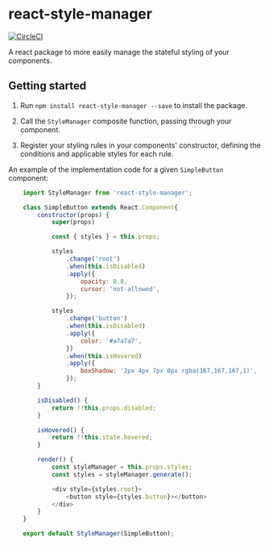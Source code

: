 # react-style-manager

[![CircleCI](https://circleci.com/gh/mb3online/react-style-manager.svg?style=shield&circle-token=91dc3f3ee64e7396e268b64d2bb70b243e79e73b)](https://circleci.com/gh/mb3online/react-style-manager)

A react package to more easily manage the stateful styling of your components.

## Getting started

1. Run `npm install react-style-manager --save` to install the package.

2. Call the `StyleManager` composite function, passing through your component.

3. Register your styling rules in your components' constructor, defining the conditions and applicable styles for each rule.

An example of the implementation code for a given `SimpleButton` component:

```javascript
    import StyleManager from 'react-style-manager';

    class SimpleButton extends React.Component{
        constructor(props) {
            super(props)

            const { styles } = this.props;

            styles
                .change('root')
                .when(this.isDisabled)
                .apply({
                    opacity: 0.8,
                    cursor: 'not-allowed',
                });

            styles
                .change('button')
                .when(this.isDisabled)
                .apply({
                    color: '#a7a7a7',
                })
                .when(this.isHovered)
                .apply({
                    boxShadow: '2px 4px 7px 0px rgba(167,167,167,1)',
                });
        }

        isDisabled() {
            return !!this.props.disabled;
        }

        isHovered() {
            return !!this.state.hovered;
        }

        render() {
            const styleManager = this.props.styles;
            const styles = styleManager.generate();

            <div style={styles.root}>
                <button style={styles.button}></button>
            </div>
        }
    }

    export default StyleManager(SimpleButton);
```
